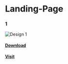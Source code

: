# Landing-Page

### 1
![Design 1](https://navetacandra24.github.io/landing-page/1/Design.jpg)
#### [Download](https://navetacandra24.github.io/landing-page/1/landingpage.rar)
#### [Visit](https://navetacandra24.github.io/Landing-Page/1/index.html)
